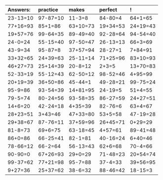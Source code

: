 | Answers: | practice | makes | perfect | ! |
| :--- | :--- | :--- | :--- | :--- |
| 23-13=10 | 97-87=10 | 11-3=8 | 84-80=4 | 64+1=65 | 
| 77+16=93 | 85+1=86 | 63+10=73 | 19+34=53 | 24+19=43 | 
| 19+57=76 | 99-64=35 | 89-49=40 | 92-28=64 | 94-54=40 | 
| 24-0=24 | 55-15=40 | 97-50=47 | 26-13=13 | 66+3=69 | 
| 43-9=34 | 95-87=8 | 37+57=94 | 28-27=1 | 7+84=91 | 
| 33+32=65 | 24+39=63 | 25-11=14 | 71+25=96 | 83+10=93 | 
| 46+27=73 | 25+14=39 | 20-8=12 | 2+3=5 | 13+70=83 | 
| 52-33=19 | 55-12=43 | 62-50=12 | 98-52=46 | 4+95=99 | 
| 20+19=39 | 36+50=86 | 45-44=1 | 49-28=21 | 99-75=24 | 
| 95-9=86 | 93-54=39 | 14+81=95 | 24-19=5 | 51+4=55 | 
| 79-5=74 | 80-24=56 | 93-58=35 | 86-27=59 | 24+27=51 | 
| 14+6=20 | 42-24=18 | 4+35=39 | 82-76=6 | 63+4=67 | 
| 28+23=51 | 3+43=46 | 47+33=80 | 53+5=58 | 47-19=28 | 
| 29+38=67 | 87-76=11 | 37+59=96 | 26+45=71 | 0+29=29 | 
| 81-8=73 | 69+6=75 | 63-18=45 | 4+57=61 | 89-41=48 | 
| 86+0=86 | 66-25=41 | 82-1=81 | 40-16=24 | 6+40=46 | 
| 78-66=12 | 66-2=64 | 56-13=43 | 62+6=68 | 70-4=66 | 
| 90-90=0 | 67+26=93 | 29+0=29 | 71-48=23 | 20+54=74 | 
| 99-37=62 | 77+21=98 | 95-7=88 | 37-4=33 | 39+56=95 | 
| 9+27=36 | 25+37=62 | 38-6=32 | 88-46=42 | 18-15=3 | 
